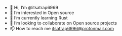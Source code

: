 - 👋 Hi, I’m @itsatrap6969
- 👀 I’m interested in Open source
- 🌱 I’m currently learning Rust
- 💞️ I’m looking to collaborate on Open source projects
- 📫 How to reach me itsatrap6996@protonmail.com

<!---
itsatrap6969/itsatrap6969 is a ✨ special ✨ repository because its `README.md` (this file) appears on your GitHub profile.
You can click the Preview link to take a look at your changes.
--->
